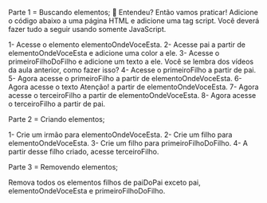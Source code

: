 Parte 1 = Buscando elementos;
🚀 Entendeu? Então vamos praticar! Adicione o código abaixo a uma página HTML e adicione uma tag script. Você deverá fazer tudo a seguir usando somente JavaScript.

1- Acesse o elemento elementoOndeVoceEsta.
2- Acesse pai a partir de elementoOndeVoceEsta e adicione uma color a ele.
3- Acesse o primeiroFilhoDoFilho e adicione um texto a ele. Você se lembra dos vídeos da aula anterior, como fazer isso?
4- Acesse o primeiroFilho a partir de pai.
5- Agora acesse o primeiroFilho a partir de elementoOndeVoceEsta.
6- Agora acesse o texto Atenção! a partir de elementoOndeVoceEsta.
7- Agora acesse o terceiroFilho a partir de elementoOndeVoceEsta.
8- Agora acesse o terceiroFilho a partir de pai.

Parte 2 = Criando elementos;

1- Crie um irmão para elementoOndeVoceEsta.
2- Crie um filho para elementoOndeVoceEsta.
3- Crie um filho para primeiroFilhoDoFilho.
4- A partir desse filho criado, acesse terceiroFilho.

Parte 3 = Removendo elementos;

Remova todos os elementos filhos de paiDoPai exceto pai, elementoOndeVoceEsta e primeiroFilhoDoFilho.
